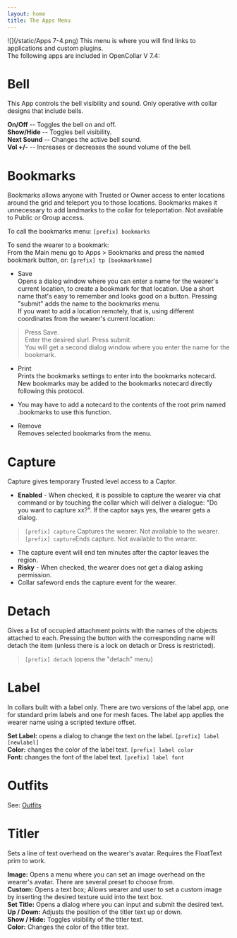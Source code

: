 ```yaml
---
layout: home
title: The Apps Menu
---
```


![](/static/Apps 7-4.png) This menu is where you will find links to applications and custom plugins.       
The following apps are included in OpenCollar V 7.4:

# Bell

This App controls the bell visibility and sound.  Only operative with collar designs that include bells.  

**On/Off** -- Toggles the bell on and off.   
**Show/Hide** -- Toggles bell visibility.   
**Next Sound** -- Changes the active bell sound.  
**Vol +/-** -- Increases or decreases the sound volume of the bell.

# Bookmarks
Bookmarks allows anyone with Trusted or Owner access to enter locations around the grid and teleport you to those locations.  Bookmarks makes it unnecessary to add landmarks to the collar for teleportation.  Not available to Public or Group access.

To call the bookmarks menu: `[prefix] bookmarks`  

To send the wearer to a bookmark:  
From the Main menu go to Apps > Bookmarks and press the named bookmark button, or: `[prefix] tp [bookmarkname]`   

- Save   
Opens a dialog window where you can enter a name for the wearer's current location, to create a bookmark for that location. Use a short name that's easy to remember and looks good on a button.  Pressing "submit" adds the name to the bookmarks menu.   
If you want to add a location remotely, that is, using different coordinates from the wearer's current location:  
> Press Save.     
Enter the desired slurl. Press submit.    
You will get a second dialog window where you enter the name for the bookmark.

- Print   
Prints the bookmarks settings to enter into the bookmarks notecard.  New bookmarks may be added to the bookmarks notecard directly following this protocol.  
* You may have to add a notecard to the contents of the root prim named .bookmarks to use this function.
- Remove   
Removes selected bookmarks from the menu.

# Capture

Capture gives temporary Trusted level access to a Captor.  
- **Enabled** - When checked, it is possible to capture the wearer via chat command or by touching the collar which will deliver a dialogue: "Do you want to capture xx?". If the captor says yes, the wearer gets a dialog.
> `[prefix] capture` Captures the wearer. Not available to the wearer.
>`[prefix] capture`Ends capture.  Not available to the wearer.
- The capture event will end ten minutes after the captor leaves the region.
- **Risky** - When checked, the wearer does not get a dialog asking permission.
- Collar safeword ends the capture event for the wearer.

# Detach  
Gives a list of occupied attachment points with the names of the objects attached to each. Pressing the button with the corresponding name will detach the item (unless there is a lock on detach or Dress is restricted).

> `[prefix] detach` (opens the "detach" menu)


# Label

In collars built with a label only.  There are two versions of the label app, one for standard prim labels and one for mesh faces.  The label app applies the wearer name using a scripted texture offset.  

**Set Label:** opens a dialog to change the text on the label.  `[prefix] label [newlabel]`   
**Color:** changes the color of the label text. `[prefix] label color`  
**Font:** changes the font of the label text. `[prefix] label font`  

# Outfits
See:  [Outfits](/Outfits)

# Titler

Sets a line of text overhead on the wearer's avatar.  Requires the FloatText prim to work.

**Image:** Opens a menu where you can set an image overhead on the wearer's avatar.  There are several preset to choose from.  
**Custom:** Opens a text box; Allows wearer and user to set a custom image by inserting the desired texture uuid into the text box.  
**Set Title:** Opens a dialog where you can input and submit the desired text.  
**Up / Down:** Adjusts the position of the titler text up or down.  
**Show / Hide:** Toggles visibility of the titler text.  
**Color:** Changes the color of the titler text.  
